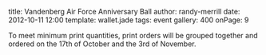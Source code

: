 title: Vandenberg Air Force Anniversary Ball
author: randy-merrill
date: 2012-10-11 12:00
template: wallet.jade
tags: event
gallery: 400
onPage: 9

To meet minimum print quantities, print orders will be grouped together and ordered on the 17th of October and the 3rd of November.
